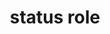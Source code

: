 ---
{
  "title": "status role",
  "description": "A type of live region whose content is advisory information for the user but is not important enough to justify an alert, often but not necessarily presented as a status bar.",
  "category": "aria",
  "keywords": [
    "status role"
  ],
  "last_test_date": "2020-07-08",
  "test_results_url": "https://a11ysupport.io/tech/aria/status_role",
  "test_url": "https://a11ysupport.io/tech/aria/status_role",
  "stats": {
    "jaws": {
      "chrome": {
        "92": "a"
      },
      "edge": {
        "92": "a"
      },
      "ie": {
        "11": "a"
      },
      "firefox": {
        "77": "a"
      }
    },
    "narrator": {
      "edge": {
        "83": "a"
      }
    },
    "nvda": {
      "chrome": {
        "92": "a"
      },
      "edge": {
        "92": "a"
      },
      "firefox": {
        "77": "a"
      }
    },
    "talkback": {
      "and_chr": {
        "84": "a"
      }
    },
    "vo_ios": {
      "ios_saf": {
        "13.4.1": "a"
      }
    },
    "vo_macos": {
      "safari": {
        "13.1.1": "a"
      }
    },
    "orca": {
      "firefox": {
        "77": "a"
      }
    }
  },
  "links": {
    "ARIA spec for status": "https://www.w3.org/TR/wai-aria-1.1/#status"
  }
}
---